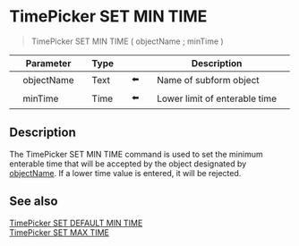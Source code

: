 # TimePicker SET MIN TIME

> TimePicker SET MIN TIME ( objectName ; minTime )

|     | Parameter |     | Type |     |     |     | Description |     |
| --- | --- | --- | --- | --- | --- | --- | --- | --- |
|     | objectName |     | Text |     | ⬅️ |     | Name of subform object |     |
|     | minTime |     | Time |     | ⬅️ |     | Lower limit of enterable time |     |

## Description

The TimePicker SET MIN TIME command is used to set the minimum enterable time that will be accepted by the object designated by [objectName](# "Name of subform object"). If a lower time value is entered, it will be rejected.

## See also

[TimePicker SET DEFAULT MIN TIME](TimePicker%20SET%20DEFAULT%20MIN%20TIME.md)  
[TimePicker SET MAX TIME](TimePicker%20SET%20MAX%20TIME.md)
